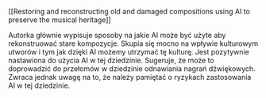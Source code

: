[[Restoring and reconstructing old and damaged compositions using AI to preserve the musical heritage]]

Autorka głównie wypisuje sposoby na jakie AI może być użyte aby rekonstruować stare kompozycje. Skupia się mocno na wpływie kulturowym utworów i tym jak dzięki AI możemy utrzymać tę kulturę. Jest pozytywnie nastawiona do użycia AI w tej dziedzinie. Sugeruje, że może to doprowadzić do przełomów w dziedzinie odnawiania nagrań dźwiękowych.
Zwraca jednak uwagę na to, że należy pamiętać o ryzykach zastosowania AI w tej dziedzinie.